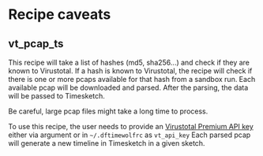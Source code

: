 # Recipe caveats

## vt_pcap_ts

This recipe will take a list of hashes (md5, sha256...) and check if they are known to Virustotal.
If a hash is known to Virustotal, the recipe will check if there is one or more pcaps available for that hash from a sandbox run.
Each available pcap will be downloaded and parsed. After the parsing, the data will be passed to Timesketch.

Be careful, large pcap files might take a long time to process.

To use this recipe, the user needs to provide an [Virustotal Premium API key](https://developers.virustotal.com/v3.0/reference#public-vs-premium-api) either via argument or in `~/.dftimewolfrc` as `vt_api_key` Each parsed pcap will generate a new timeline in Timesketch in a given sketch.
